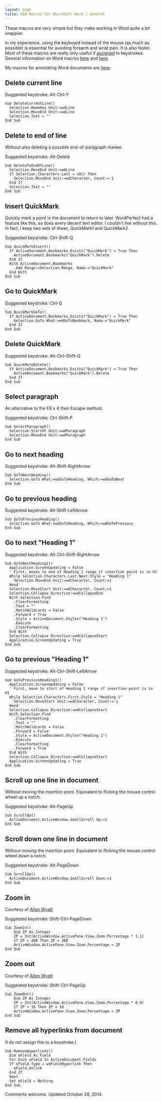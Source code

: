 ```yaml
---
layout: page
title: VBA Macros for Microsoft Word / General
---
```

These macros are very simple but they make working in Word quite a bit snappier.

In my experience, using the keyboard instead of the mouse (as much as possible) is essential for avoiding forearm and wrist pain. It is also faster. Most of these macros are really only useful if [assigned](http://word.mvps.org/faqs/customization/AsgnCmdOrMacroToHotkey.htm) to keystrokes. General information on Word macros [here](http://office.microsoft.com/en-us/word/HA100997691033.aspx#4) and [here](http://word.mvps.org/FAQs/MacrosVBA.htm).

My macros for annotating Word documents are [here](Macros-Word-Annotation.htm).

## Delete current line

Suggested keystroke: Alt-Ctrl-Y

```
Sub DeleteCurrentLine()
  Selection.HomeKey Unit:=wdLine
  Selection.MoveEnd Unit:=wdLine
  Selection.Text = ""
End Sub
```

## Delete to end of line

Without also deleting a possible end-of-paragraph marker.

Suggested keystroke: Alt-Delete

```
Sub DeleteToEndOfLine()
  Selection.MoveEnd Unit:=wdLine
  If Selection.Characters.Last = vbCr Then
    Selection.MoveEnd Unit:=wdCharacter, Count:=-1
  End If
  Selection.Text = ""
End Sub
```

## Insert QuickMark

Quickly mark a point in the document to return to later. WordPerfect had a feature like this, as does every decent text editor. I couldn't live without this. In fact, I keep two sets of these, QuickMark1 and QuickMark2.

Suggested keystroke: Ctrl-Shift-Q

```
Sub QuickMarkInsert()
  If ActiveDocument.Bookmarks.Exists("QuickMark") = True Then
    ActiveDocument.Bookmarks("QuickMark").Delete
  End If
  With ActiveDocument.Bookmarks
    .Add Range:=Selection.Range, Name:="QuickMark"
  End With
End Sub
```

## Go to QuickMark

Suggested keystroke: Ctrl-Q

```
Sub QuickMarkGoTo()
  If ActiveDocument.Bookmarks.Exists("QuickMark") = True Then
    Selection.GoTo What:=wdGoToBookmark, Name:="QuickMark"
  End If
End Sub
```

## Delete QuickMark

Suggested keystroke: Alt-Ctrl-Shift-Q

```
Sub QuickMarkDelete()
  If ActiveDocument.Bookmarks.Exists("QuickMark") = True Then
    ActiveDocument.Bookmarks("QuickMark").Delete
  End If
End Sub
```

## Select paragraph

An alternative to the F8 x 4 then Escape method.

Suggested keystroke: Ctrl-Shift-P

```
Sub SelectParagraph()
  Selection.StartOf Unit:=wdParagraph
  Selection.MoveEnd Unit:=wdParagraph
End Sub
```

## Go to next heading

Suggested keystroke: Alt-Shift-RightArrow

```
Sub GoToNextHeading()
  Selection.GoTo What:=wdGoToHeading, Which:=wdGoToNext
End Sub
```

## Go to previous heading

Suggested keystroke: Alt-Shift-LeftArrow

```
Sub GoToPreviousHeading()
  Selection.GoTo What:=wdGoToHeading, Which:=wdGoToPrevious
End Sub
```

## Go to next "Heading 1"

Suggested keystroke: Alt-Ctrl-Shift-RightArrow

```
Sub GoToNextHeading1()
  Application.ScreenUpdating = False
  ' First, moves to end of Heading 1 range if insertion point is in H1
  While Selection.Characters.Last.Next.Style = "Heading 1"
    Selection.MoveEnd Unit:=wdCharacter, Count:=1
  Wend
  Selection.MoveStart Unit:=wdCharacter, Count:=1
  Selection.Collapse Direction:=wdCollapseEnd
  With Selection.Find
    .ClearFormatting
    .Text = ""
    .MatchWildcards = False
    .Forward = True
    .Style = ActiveDocument.Styles("Heading 1")
    .Execute
    .ClearFormatting
  End With
  Selection.Collapse Direction:=wdCollapseStart
  Application.ScreenUpdating = True
End Sub
```

## Go to previous "Heading 1"

Suggested keystroke: Alt-Ctrl-Shift-LeftArrow

```
Sub GoToPreviousHeading1()
  Application.ScreenUpdating = False
  ' First, move to start of Heading 1 range if insertion point is in H1
  While Selection.Characters.First.Style = "Heading 1"
    Selection.MoveStart Unit:=wdCharacter, Count:=-1
  Wend
  Selection.Collapse Direction:=wdCollapseStart
  With Selection.Find
    .ClearFormatting
    .Text = ""
    .MatchWildcards = False
    .Forward = False
    .Style = ActiveDocument.Styles("Heading 1")
    .Execute
    .ClearFormatting
    .Forward = True
  End With
  Selection.Collapse Direction:=wdCollapseStart
  Application.ScreenUpdating = True
End Sub
```

## Scroll up one line in document

Without moving the insertion point. Equivalent to flicking the mouse control wheel up a notch.

Suggested keystroke: Alt-PageUp

```
Sub ScrollUp()
  ActiveDocument.ActiveWindow.SmallScroll Up:=1
End Sub
```

## Scroll down one line in document

Without moving the insertion point. Equivalent to flicking the mouse control wheel down a notch.

Suggested keystroke: Alt-PageDown

```
Sub ScrollUp()
  ActiveDocument.ActiveWindow.SmallScroll Down:=1
End Sub
```

## Zoom in

Courtesy of [Allen Wyatt](http://word.tips.net/T001734_Zooming_with_the_Keyboard.html)

Suggested keystroke: Shift-Ctrl-PageDown

```
Sub ZoomIn()
    Dim ZP As Integer
    ZP = Int(ActiveWindow.ActivePane.View.Zoom.Percentage * 1.1)
    If ZP > 200 Then ZP = 200
    ActiveWindow.ActivePane.View.Zoom.Percentage = ZP
End Sub
```

## Zoom out

Courtesy of [Allen Wyatt](http://word.tips.net/T001734_Zooming_with_the_Keyboard.html)

Suggested keystroke: Shift-Ctrl-PageUp

```
Sub ZoomOut()
    Dim ZP As Integer
    ZP = Int(ActiveWindow.ActivePane.View.Zoom.Percentage * 0.9)
    If ZP < 10 Then ZP = 10
    ActiveWindow.ActivePane.View.Zoom.Percentage = ZP
End Sub
```

## Remove all hyperlinks from document

(I do not assign this to a keystroke.)

```
Sub RemoveHyperlinks()
  Dim oField As Field
  For Each oField In ActiveDocument.Fields
  If oField.Type = wdFieldHyperlink Then
    oField.Unlink
  End If
  Next
  Set oField = Nothing
End Sub
```

Comments welcome. Updated October 28, 2014.
